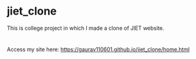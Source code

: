 # jiet_clone
This is college project in which I made a clone of JIET website.
#
Access my site here: https://gaurav110601.github.io/jiet_clone/home.html
